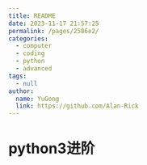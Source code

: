 ```yaml
---
title: README
date: 2023-11-17 21:57:25
permalink: /pages/2586e2/
categories: 
  - computer
  - coding
  - python
  - advanced
tags: 
  - null
author: 
  name: YuGong
  link: https://github.com/Alan-Rick
---
```

# python3进阶
